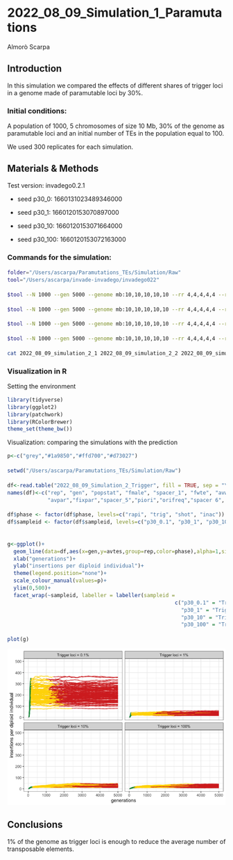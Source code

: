 2022_08_09_Simulation_1\_Paramutations
================
Almorò Scarpa

## Introduction

In this simulation we compared the effects of different shares of
trigger loci in a genome made of paramutable loci by 30%.

### Initial conditions:

A population of 1000, 5 chromosomes of size 10 Mb, 30% of the genome as
paramutable loci and an initial number of TEs in the population equal to
100.

We used 300 replicates for each simulation.

## Materials & Methods

Test version: invadego0.2.1

-   seed p30_0: 1660131023489346000

-   seed p30_1: 1660120153070897000

-   seed p30_10: 1660120153071664000

-   seed p30_100: 1660120153072163000

### Commands for the simulation:

``` bash
folder="/Users/ascarpa/Paramutations_TEs/Simulation/Raw"
tool="/Users/ascarpa/invade-invadego/invadego022"

$tool --N 1000 --gen 5000 --genome mb:10,10,10,10,10 --rr 4,4,4,4,4 --rep 100 --u 0.1 --basepop 100 --paramutation 10:1,3,5 --trigger 1000:1 --steps 20 --sampleid p30_0.1 > $folder/2022_08_09_simulation_2_1

$tool --N 1000 --gen 5000 --genome mb:10,10,10,10,10 --rr 4,4,4,4,4 --rep 100 --u 0.1 --basepop 100 --paramutation 10:1,3,5 --trigger 100:1 --steps 20 --sampleid p30_1 > $folder/2022_08_09_simulation_2_2

$tool --N 1000 --gen 5000 --genome mb:10,10,10,10,10 --rr 4,4,4,4,4 --rep 100 --u 0.1 --basepop 100 --paramutation 10:1,3,5 --trigger 10:1 --steps 20 --sampleid p30_10 > $folder/2022_08_09_simulation_2_3

$tool --N 1000 --gen 5000 --genome mb:10,10,10,10,10 --rr 4,4,4,4,4 --rep 100 --u 0.1 --basepop 100 --paramutation 10:1,3,5 --trigger 1:0 --steps 20 --sampleid p30_100 > $folder/2022_08_09_simulation_2_4

cat 2022_08_09_simulation_2_1 2022_08_09_simulation_2_2 2022_08_09_simulation_2_3 2022_08_09_simulation_2_4 |grep -v "^Invade"|grep -v "^#" > 2022_08_09_Simulation_2_Trigger
```

### Visualization in R

Setting the environment

``` r
library(tidyverse)
library(ggplot2)
library(patchwork)
library(RColorBrewer)
theme_set(theme_bw())
```

Visualization: comparing the simulations with the prediction

``` r
p<-c("grey","#1a9850","#ffd700","#d73027")

setwd("/Users/ascarpa/Paramutations_TEs/Simulation/Raw")

df<-read.table("2022_08_09_Simulation_2_Trigger", fill = TRUE, sep = "\t")
names(df)<-c("rep", "gen", "popstat", "fmale", "spacer_1", "fwte", "avw", "avtes", "avpopfreq", "fixed","spacer_2","phase","fwpirna","spacer_3","fwcli","avcli","fixcli","spacer_4","fwpar_yespi","fwpar_nopi",
             "avpar","fixpar","spacer_5","piori","orifreq","spacer 6", "sampleid")

df$phase <- factor(df$phase, levels=c("rapi", "trig", "shot", "inac"))
df$sampleid <- factor(df$sampleid, levels=c("p30_0.1", "p30_1", "p30_10","p30_100"))


g<-ggplot()+
  geom_line(data=df,aes(x=gen,y=avtes,group=rep,color=phase),alpha=1,size=0.7)+
  xlab("generations")+
  ylab("insertions per diploid individual")+
  theme(legend.position="none")+
  scale_colour_manual(values=p)+
  ylim(0,500)+
  facet_wrap(~sampleid, labeller = labeller(sampleid = 
                                                      c("p30_0.1" = "Trigger loci = 0.1%",
                                                        "p30_1" = "Trigger loci = 1%",
                                                        "p30_10" = "Trigger loci = 10%",
                                                        "p30_100" = "Trigger loci = 100%")))

plot(g)
```

![](2022_08_09_Simulation_2_Trigger_files/figure-gfm/unnamed-chunk-3-1.png)<!-- -->

## Conclusions

1% of the genome as trigger loci is enough to reduce the average number
of transposable elements.
